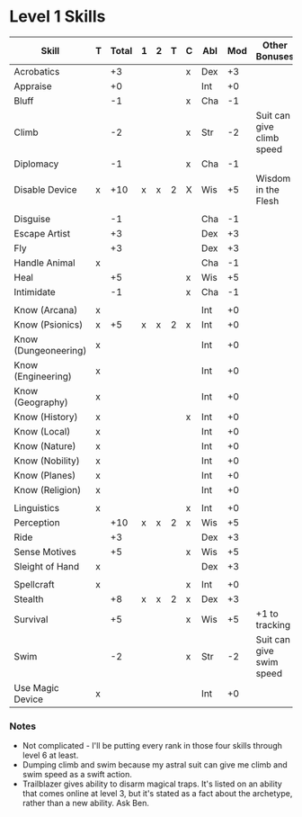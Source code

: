 # Level 1 Skills

Skill                | T | Total |1|2|T| C | Abl | Mod | Other Bonuses
---------------------|---|-------|-|-|-|---|-----|-----|--------------
Acrobatics           |   |  +3   | | | | x | Dex | +3  |
Appraise             |   |  +0   | | | |   | Int | +0  |
Bluff                |   |  -1   | | | | x | Cha | -1  |
Climb                |   |  -2   | | | | x | Str | -2  | Suit can give climb speed
Diplomacy            |   |  -1   | | | | x | Cha | -1  |
Disable Device       | x |  +10  |x|x|2| X | Wis | +5  | Wisdom in the Flesh
                     |   |       | | | |   |     |     |
Disguise             |   |  -1   | | | |   | Cha | -1  |
Escape Artist        |   |  +3   | | | |   | Dex | +3  |
Fly                  |   |  +3   | | | |   | Dex | +3  |
Handle Animal        | x |       | | | |   | Cha | -1  |
Heal                 |   |  +5   | | | | x | Wis | +5  |
Intimidate           |   |  -1   | | | | x | Cha | -1  |
                     |   |       | | | |   |     |     |
Know (Arcana)        | x |       | | | |   | Int | +0  |
Know (Psionics)      | x |  +5   |x|x|2| x | Int | +0  |
Know (Dungeoneering) | x |       | | | |   | Int | +0  |
Know (Engineering)   | x |       | | | |   | Int | +0  |
Know (Geography)     | x |       | | | |   | Int | +0  |
Know (History)       | x |       | | | | x | Int | +0  |
Know (Local)         | x |       | | | |   | Int | +0  |
Know (Nature)        | x |       | | | |   | Int | +0  |
Know (Nobility)      | x |       | | | |   | Int | +0  |
Know (Planes)        | x |       | | | |   | Int | +0  |
Know (Religion)      | x |       | | | |   | Int | +0  |
                     |   |       | | | |   |     |     |
Linguistics          | x |       | | | | x | Int | +0  |
Perception           |   |  +10  |x|x|2| x | Wis | +5  |
Ride                 |   |  +3   | | | |   | Dex | +3  |
Sense Motives        |   |  +5   | | | | x | Wis | +5  |
Sleight of Hand      | x |       | | | |   | Dex | +3  |
                     |   |       | | | |   |     |     |
Spellcraft           | x |       | | | | x | Int | +0  |
Stealth              |   |  +8   |x|x|2| x | Dex | +3  |
Survival             |   |  +5   | | | | x | Wis | +5  | +1 to tracking
Swim                 |   |  -2   | | | | x | Str | -2  | Suit can give swim speed
Use Magic Device     | x |       | | | |   | Int | +0  |

### Notes
* Not complicated - I'll be putting every rank in those four skills through level 6 at least.
* Dumping climb and swim because my astral suit can give me climb and swim speed as a swift action.
* Trailblazer gives ability to disarm magical traps. It's listed on an ability that comes online
  at level 3, but it's stated as a fact about the archetype, rather than a new ability. Ask Ben.
